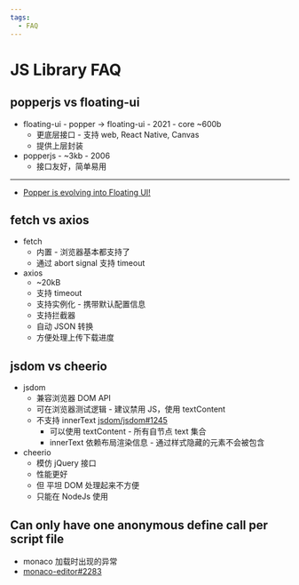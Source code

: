 ```yaml
---
tags:
  - FAQ
---
```


# JS Library FAQ

## popperjs vs floating-ui

- floating-ui - popper -> floating-ui - 2021 - core ~600b
  - 更底层接口 - 支持 web, React Native, Canvas
  - 提供上层封装
- popperjs - ~3kb - 2006
  - 接口友好，简单易用

---

- [Popper is evolving into Floating UI!](https://github.com/floating-ui/floating-ui/discussions/1425)

## fetch vs axios

- fetch
  - 内置 - 浏览器基本都支持了
  - 通过 abort signal 支持 timeout
- axios
  - ~20kB
  - 支持 timeout
  - 支持实例化 - 携带默认配置信息
  - 支持拦截器
  - 自动 JSON 转换
  - 方便处理上传下载进度

## jsdom vs cheerio

- jsdom
  - 兼容浏览器 DOM API
  - 可在浏览器测试逻辑 - 建议禁用 JS，使用 textContent
  - 不支持 innerText [jsdom/jsdom#1245](https://github.com/jsdom/jsdom/issues/1245)
    - 可以使用 textContent - 所有自节点 text 集合
    - innerText 依赖布局渲染信息 - 通过样式隐藏的元素不会被包含
- cheerio
  - 模仿 jQuery 接口
  - 性能更好
  - 但 平坦 DOM 处理起来不方便
  - 只能在 NodeJs 使用

## Can only have one anonymous define call per script file

- monaco 加载时出现的异常
- [monaco-editor#2283](https://github.com/microsoft/monaco-editor/issues/2283)
